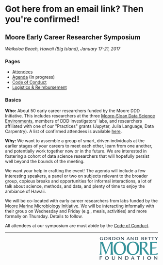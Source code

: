 # Got here from an email link? Then you're confirmed!




## Moore Early Career Researcher Symposium

_Waikoloa Beach, Hawaii (Big Island), January 17-21, 2017_

### Pages

- [Attendees](https://github.com/DDD-Moore/early-career-hawaii/blob/master/attendees.md)
- [Agenda](https://github.com/DDD-Moore/early-career-hawaii/blob/master/agenda.md) (In progress)
- [Code of Conduct](https://github.com/DDD-Moore/early-career-hawaii/blob/master/code-of-conduct.md)
- [Logistics & Reimbursement](https://github.com/DDD-Moore/early-career-hawaii/blob/master/logistics.md) 

### Basics

**Who:** About 50 early career researchers funded by the Moore DDD Initiative. This includes researchers at the three [Moore-Sloan Data Science Environments](http://msdse.org), members of DDD Investigators' labs, and researchers affiliated with one of our "Practices" grants (Jupyter, Julia Language, Data Carpentry). A list of confirmed attendees is available [here](https://github.com/DDD-Moore/early-career-hawaii/blob/master/attendees.md).

**Why:** We want to assemble a group of smart, driven individuals at the earlier stages of your careers to meet each other, learn from one another, and potentially work together now or in the future. We are interested in fostering a cohort of data science researchers that will hopefully persist well beyond the bounds of the meeting. 

We want your help in crafting the event! The agenda will include a few interesting speakers, a panel or two on subjects relevant to the broader group, copious breaks and opportunities for informal interactions, a lot of talk about science, methods, and data, and plenty of time to enjoy the ambiance of Hawaii.

We will be co-located with early career researchers from labs funded by the [Moore Marine Microbiology Initiative](https://www.moore.org/programs/science/marine-microbiology-initiative). We will be interacting informally with their group on Wednesday and Friday (e.g., meals, activities) and more formally on Thursday. Details to follow.

All attendees at our symposium are must abide by the [Code of Conduct](https://github.com/DDD-Moore/early-career-hawaii/blob/master/code-of-conduct.md). 



---
<a href="http://www.moore.org"><img src="https://github.com/DDD-Moore/early-career-hawaii/raw/master/moore-logo-color.png" align="right" height="75"></a>

